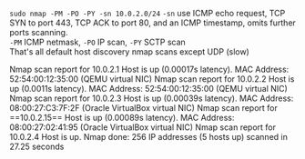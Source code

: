`sudo nmap -PM -PO -PY -sn 10.0.2.0/24` 
`-sn` use ICMP echo request, TCP SYN to port 443, TCP ACK to port 80, and an ICMP timestamp, omits further ports scanning.  
`-PM` ICMP netmask, `-PO` IP scan, `-PY` SCTP scan  
That's all default host discovery nmap scans except UDP (slow)
>
Nmap scan report for 10.0.2.1
Host is up (0.00017s latency).
MAC Address: 52:54:00:12:35:00 (QEMU virtual NIC)
Nmap scan report for 10.0.2.2
Host is up (0.0011s latency).
MAC Address: 52:54:00:12:35:00 (QEMU virtual NIC)
Nmap scan report for 10.0.2.3
Host is up (0.00039s latency).
MAC Address: 08:00:27:C3:7F:2F (Oracle VirtualBox virtual NIC)
Nmap scan report for ==10.0.2.15==
Host is up (0.00089s latency).
MAC Address: 08:00:27:02:41:95 (Oracle VirtualBox virtual NIC)
Nmap scan report for 10.0.2.4
Host is up.
Nmap done: 256 IP addresses (5 hosts up) scanned in 27.25 seconds
